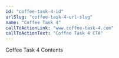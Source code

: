 ```yaml
---
id: "coffee-task-4-id"
urlSlug: "coffee-task-4-url-slug"
name: "Coffee Task 4"
callToActionLink: "www.coffee-task-4.com"
callToActionText: "Coffee Task 4 CTA"
---
```


Coffee Task 4 Contents
